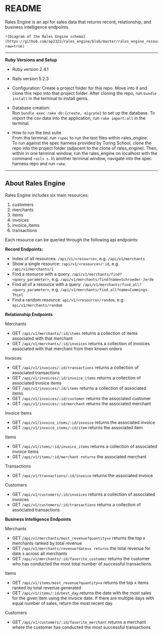 # README

Rales Engine is an api for sales data that returns record, relationship, and business intelligence endpoints. 

	![Diagram of the Rales Engine schema](https://github.com/ap2322/rales_engine/blob/master/rales_engine_resource_diagram.png?raw=true)

---
**Ruby Versions and Setup**

* Ruby version 2.4.1
* Rails version 5.2.3

* Configuration: Create a project folder for this repo. Move into it and clone this repo into that project folder. After cloning the repo, run `bundle install` in the terminal to install gems.

* Database creation:  
Run `bundle exec rake db:{create, migrate}` to set up the database. To import the csv data into the application, run `rake import:all` in the terminal.

* How to run the test suite  
From the terminal, run `rspec` to run the test files within rales_engine.  
To run against the spec harness provided by Turing School, clone the repo into the project folder (adjacent to the clone of rales_engine). Then, within in one terminal window, run the rales_engine on localhost with the command `rails s`. In another terminal window, navigate into the spec harness repo and run `rake`.

---
<h2>About Rales Engine</h2>

Rales Engine includes six main resources:
1. customers
2. merchants
3. items
4. invoices
5. invoice_items
6. transactions

Each resource can be queried through the following api endpoints:

**Record Endpoints:**  
- Index of all resources: `/api/v1/<resource>`, e.g. `/api/v1/merchants`
- Show a single resource: `/api/v1/<resource>/:id`, e.g. `/api/v1/merchants/1`
- Find a resource with a query: `/api/v1/merchants/find?<query_parameter>`, e.g. `/api/v1/merchants/find?name=Schroeder-Jerde`
- Find all of a resource with a query: `/api/v1/merchants/find_all?<query_parameter>`, e.g. `/api/v1/merchants/find_all?name=Cummings-Thiel`
- Find a random resource: `api/v1/<resource>/random`, e.g. `api/v1/merchants/random`

**Relationship Endpoints**

Merchants  
- GET `/api/v1/merchants/:id/items` returns a collection of items associated with that merchant  
- GET `/api/v1/merchants/:id/invoices` returns a collection of invoices associated with that merchant from their known orders

Invoices  
- GET `/api/v1/invoices/:id/transactions` returns a collection of associated transactions
- GET `/api/v1/invoices/:id/invoice_items` returns a collection of associated invoice items
- GET `/api/v1/invoices/:id/items` returns a collection of associated items
- GET `/api/v1/invoices/:id/customer` returns the associated customer
- GET `/api/v1/invoices/:id/merchant` returns the associated merchant

Invoice Items  
- GET `/api/v1/invoice_items/:id/invoice` returns the associated invoice
- GET `/api/v1/invoice_items/:id/item` returns the associated item

Items  
- GET `/api/v1/items/:id/invoice_items` returns a collection of associated invoice items
- GET `/api/v1/items/:id/merchant returns` the associated merchant

Transactions  
- GET `/api/v1/transactions/:id/invoice` returns the associated invoice

Customers  
- GET `/api/v1/customers/:id/invoices` returns a collection of associated invoices
- GET `/api/v1/customers/:id/transactions` returns a collection of associated transactions

**Business Intelligence Endpoints**

Merchants  
- GET `/api/v1/merchants/most_revenue?quantity=x` returns the top x merchants ranked by total revenue
- GET `/api/v1/merchants/revenue?date=x returns` the total revenue for date x across all merchants
- GET `/api/v1/merchants/:id/favorite_customer` returns the customer who has conducted the most total number of successful transactions.  

Items  
- GET `/api/v1/items/most_revenue?quantity=x` returns the top x items ranked by total revenue generated
- GET `/api/v1/items/:id/best_day` returns the date with the most sales for the given item using the invoice date. If there are multiple days with equal number of sales, return the most recent day.

Customers  
- GET `/api/v1/customers/:id/favorite_merchant` returns a merchant where the customer has conducted the most successful transactions
